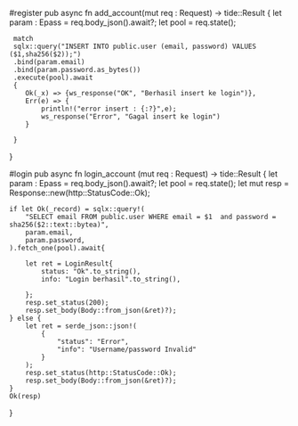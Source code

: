 
#register
pub async fn add_account(mut req : Request<PgPool>) -> tide::Result<Response> {
    let param : Epass = req.body_json().await?;
    let pool = req.state();
     
     match
     sqlx::query("INSERT INTO public.user (email, password) VALUES ($1,sha256($2));")
     .bind(param.email)
     .bind(param.password.as_bytes())
     .execute(pool).await
     {
        Ok(_x) => {ws_response("OK", "Berhasil insert ke login")},
        Err(e) => {
            println!("error insert : {:?}",e);
            ws_response("Error", "Gagal insert ke login")
        }

     }

}

#login
pub async fn login_account (mut req : Request<PgPool>) -> tide::Result<Response> {
    let param : Epass = req.body_json().await?;
    let pool = req.state();
    let mut resp = Response::new(http::StatusCode::Ok);

    if let Ok(_record) = sqlx::query!(
        "SELECT email FROM public.user WHERE email = $1  and password = sha256($2::text::bytea)",
        param.email,
        param.password,
    ).fetch_one(pool).await{

        let ret = LoginResult{
            status: "Ok".to_string(),
            info: "Login berhasil".to_string(),

        };
        resp.set_status(200);
        resp.set_body(Body::from_json(&ret)?);
    } else {
        let ret = serde_json::json!(
            {
                "status": "Error",
                "info": "Username/password Invalid"
            }
        );
        resp.set_status(http::StatusCode::Ok);
        resp.set_body(Body::from_json(&ret)?);
    }
    Ok(resp)
}

